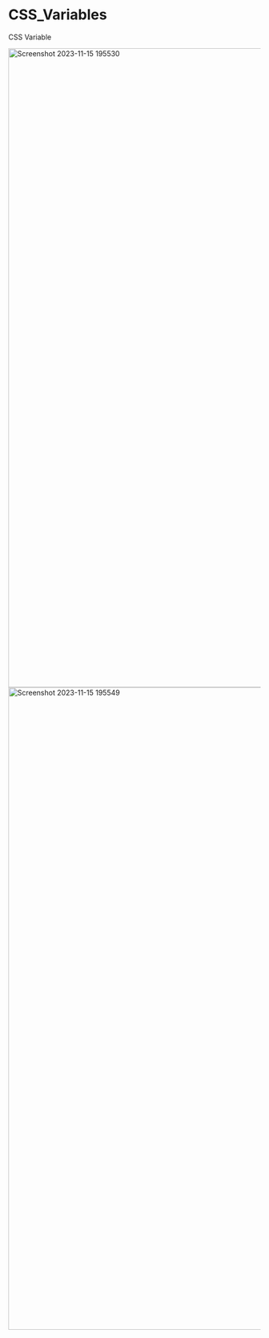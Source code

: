 # CSS_Variables
CSS Variable 

<img width="1273" alt="Screenshot 2023-11-15 195530" src="https://github.com/malem-tech/CSS_Variables/assets/79741648/df35540d-f51a-43f1-9c35-b0fbbeada350">

<img width="1280" alt="Screenshot 2023-11-15 195549" src="https://github.com/malem-tech/CSS_Variables/assets/79741648/a9c63968-e903-497d-ae53-0cd25d134413">
